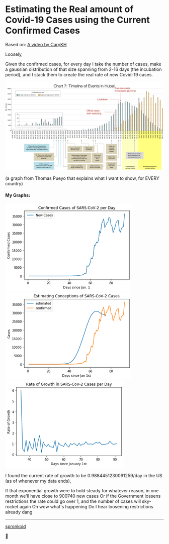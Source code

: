 # Estimating the Real amount of Covid-19 Cases using the Current Confirmed Cases

Based on: [A video by CaryKH](https://www.youtube.com/watch?v=LnQcbAKWkPE)

Loosely,

Given the confirmed cases, for every day I take the number of cases, make a gaussian distribution of that size spanning from 2-16 days (the incubation period), and I stack them to create the real rate of new Covid-19 cases.

<img src="/images/pueyo.png">

(a graph from Thomas Pueyo that explains what I want to show, for EVERY country)



#### My Graphs:

<img src="/images/new confirmed.png">

<img src="/images/estimate.png">

<img src="/images/rate of growth.png">



I found the current rate of growth to be 0.9884451230091259/day in the US (as of whenever my data ends),

If that exponential growth were to hold steady for whatever reason, in one month we'll have close to 900740 new cases
Or if the Government lossens restrictions the rate could go over 1, and the number of cases will sky-rocket again
Oh wow what's happening
Do I hear loosening restrictions already
dang


---
[spronkoid](https://github.com/spronkoid)

:turtle:
